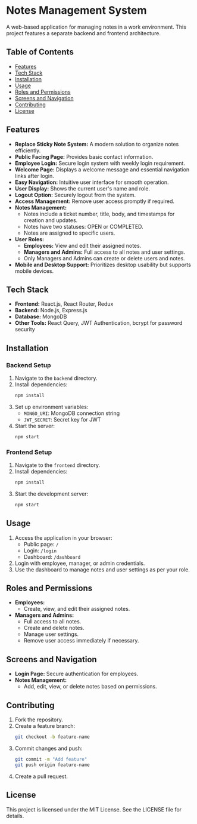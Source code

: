# Notes Management System

A web-based application for managing notes in a work environment. This project features a separate backend and frontend architecture.

## Table of Contents
- [Features](#features)
- [Tech Stack](#tech-stack)
- [Installation](#installation)
- [Usage](#usage)
- [Roles and Permissions](#roles-and-permissions)
- [Screens and Navigation](#screens-and-navigation)
- [Contributing](#contributing)
- [License](#license)

## Features
- **Replace Sticky Note System:** A modern solution to organize notes efficiently.
- **Public Facing Page:** Provides basic contact information.
- **Employee Login:** Secure login system with weekly login requirement.
- **Welcome Page:** Displays a welcome message and essential navigation links after login.
- **Easy Navigation:** Intuitive user interface for smooth operation.
- **User Display:** Shows the current user's name and role.
- **Logout Option:** Securely logout from the system.
- **Access Management:** Remove user access promptly if required.
- **Notes Management:**
  - Notes include a ticket number, title, body, and timestamps for creation and updates.
  - Notes have two statuses: OPEN or COMPLETED.
  - Notes are assigned to specific users.
- **User Roles:**
  - **Employees:** View and edit their assigned notes.
  - **Managers and Admins:** Full access to all notes and user settings.
  - Only Managers and Admins can create or delete users and notes.
- **Mobile and Desktop Support:** Prioritizes desktop usability but supports mobile devices.

## Tech Stack
- **Frontend:** React.js, React Router, Redux
- **Backend:** Node.js, Express.js
- **Database:** MongoDB
- **Other Tools:** React Query, JWT Authentication, bcrypt for password security

## Installation
### Backend Setup
1. Navigate to the `backend` directory.
2. Install dependencies:
   ```bash
   npm install
   ```
3. Set up environment variables:
   - `MONGO_URI`: MongoDB connection string
   - `JWT_SECRET`: Secret key for JWT
4. Start the server:
   ```bash
   npm start
   ```

### Frontend Setup
1. Navigate to the `frontend` directory.
2. Install dependencies:
   ```bash
   npm install
   ```
3. Start the development server:
   ```bash
   npm start
   ```

## Usage
1. Access the application in your browser:
   - Public page: `/`
   - Login: `/login`
   - Dashboard: `/dashboard`
2. Login with employee, manager, or admin credentials.
3. Use the dashboard to manage notes and user settings as per your role.

## Roles and Permissions
- **Employees:**
  - Create, view, and edit their assigned notes.
- **Managers and Admins:**
  - Full access to all notes.
  - Create and delete notes.
  - Manage user settings.
  - Remove user access immediately if necessary.

## Screens and Navigation
- **Login Page:** Secure authentication for employees.
- **Notes Management:**
  - Add, edit, view, or delete notes based on permissions.

## Contributing
1. Fork the repository.
2. Create a feature branch:
   ```bash
   git checkout -b feature-name
   ```
3. Commit changes and push:
   ```bash
   git commit -m "Add feature"
   git push origin feature-name
   ```
4. Create a pull request.

## License
This project is licensed under the MIT License. See the LICENSE file for details.
